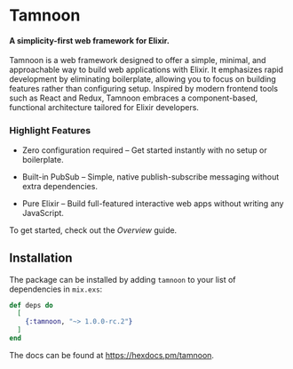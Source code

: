 # Tamnoon

#### A simplicity-first web framework for Elixir.

Tamnoon is a web framework designed to offer a simple, minimal, and approachable way to build web applications with Elixir. It emphasizes rapid development by eliminating boilerplate, allowing you to focus on building features rather than configuring setup. Inspired by modern frontend tools such as React and Redux, Tamnoon embraces a component-based, functional architecture tailored for Elixir developers.

### Highlight Features

* Zero configuration required – Get started instantly with no setup or boilerplate.

* Built-in PubSub – Simple, native publish-subscribe messaging without extra dependencies.

* Pure Elixir – Build full-featured interactive web apps without writing any JavaScript.


To get started, check out the _Overview_ guide.

## Installation

The package can be installed by adding `tamnoon` to your list of dependencies in `mix.exs`:

```elixir
def deps do
  [
    {:tamnoon, "~> 1.0.0-rc.2"}
  ]
end
```

The docs can be found at <https://hexdocs.pm/tamnoon>.

